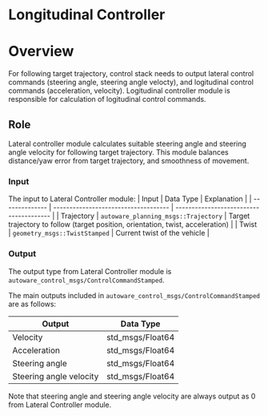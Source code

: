 # Longitudinal Controller

# Overview

For following target trajectory, control stack needs to output lateral control commands (steering angle, steering angle velocty), and logitudinal control commands (acceleration, velocity). Logitudinal controller module is responsible for calculation of logitudinal control commands.

## Role

Lateral controller module calculates suitable steering angle and steering angle velocity for following target trajectory. This module balances distance/yaw error from target trajectory, and smoothness of movement.

### Input

The input to Lateral Controller module:
| Input | Data Type | Explanation |
| -------------- | ------------------------------------ | --------------------------------------- |
| Trajectory | `autoware_planning_msgs::Trajectory` | Target trajectory to follow (target position, orientation, twist, acceleration) |
| Twist | `geometry_msgs::TwistStamped` | Current twist of the vehicle |

### Output

The output type from Lateral Controller module is `autoware_control_msgs/ControlCommandStamped`.

The main outputs included in `autoware_control_msgs/ControlCommandStamped` are as follows:

| Output                  | Data Type        |
| ----------------------- | ---------------- |
| Velocity                | std_msgs/Float64 |
| Acceleration            | std_msgs/Float64 |
| Steering angle          | std_msgs/Float64 |
| Steering angle velocity | std_msgs/Float64 |

Note that steering angle and steering angle velocity are always output as 0 from Lateral Controller module.
